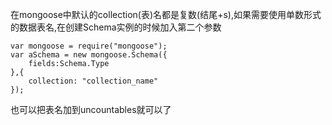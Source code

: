 在mongoose中默认的collection(表)名都是复数(结尾+s),如果需要使用单数形式的数据表名,在创建Schema实例的时候加入第二个参数
```
var mongoose = require("mongoose");
var aSchema = new mongoose.Schema({
	fields:Schema.Type
},{
	collection: "collection_name"
});
```
也可以把表名加到uncountables就可以了
